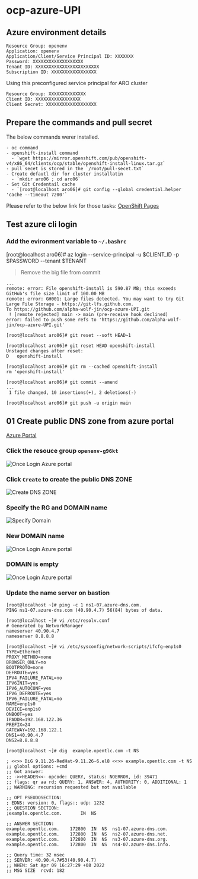 # ocp-azure-UPI

## Azure environment details

```
Resource Group: openenv
Application: openenv
Application/Client/Service Principal ID: XXXXXXX
Password: XXXXXXXXXXXXXXXXXXX
Tenant ID: XXXXXXXXXXXXXXXXXXXXXXXX
Subscription ID: XXXXXXXXXXXXXXXXX
```

Using this preconfigured service principal for ARO cluster
```
Resource Group: XXXXXXXXXXXXXX
Client ID: XXXXXXXXXXXXXXXXX
Client Secret: XXXXXXXXXXXXXXXXXXX
```


## Prepare the commands and pull secret

The below commands werer installed.
```
- oc command
- openshift-install command 
  - `wget https://mirror.openshift.com/pub/openshift-v4/x86_64/clients/ocp/stable/openshift-install-linux.tar.gz`
- pull secet is stored in the `/root/pull-secet.txt`
- Create defautl dir for cluster installatin
  - `mkdir aro06 ; cd aro06`
- Set Git Credentail cache
  - `[root@localhost aro06]# git config --global credential.helper 'cache --timeout 7200'`
```

Please refer to the below link for those tasks:
[OpenShift Pages](https://docs.openshift.com/container-platform/4.10/installing/installing_azure/installing-azure-user-infra.html)

## Test azure cli login

### Add the evironment variable to `~/.bashrc`

[root@localhost aro06]# az login --service-principal -u $CLIENT_ID -p $PASSWORD --tenant $TENANT

> Remove the big file from commit
```
...
remote: error: File openshift-install is 590.87 MB; this exceeds GitHub's file size limit of 100.00 MB
remote: error: GH001: Large files detected. You may want to try Git Large File Storage - https://git-lfs.github.com.
To https://github.com/alpha-wolf-jin/ocp-azure-UPI.git
 ! [remote rejected] main -> main (pre-receive hook declined)
error: failed to push some refs to 'https://github.com/alpha-wolf-jin/ocp-azure-UPI.git'

[root@localhost aro06]# git reset --soft HEAD~1

[root@localhost aro06]# git reset HEAD openshift-install
Unstaged changes after reset:
D	openshift-install

[root@localhost aro06]# git rm --cached openshift-install
rm 'openshift-install'

[root@localhost aro06]# git commit --amend
...
 1 file changed, 10 insertions(+), 2 deletions(-)

[root@localhost aro06]# git push -u origin main
```


## 01 Create public DNS zone from  azure portal


[Azure Portal](https://portal.azure.com)

### Click the resouce group `openenv-g96kt`
![Once Login Azure portal](images/azure-rg-01.png)

### Click `Create` to create the public DNS ZONE
![Create DNS ZONE](images/azure-dns-zone-01.png)


### Specify the RG and DOMAIN name
![Specify Domain](images/azure-dns-zone-02.png)


### New DOMAIN name
![Once Login Azure portal](images/azure-dns-zone-03.png)


### DOMAIN is empty
![Once Login Azure portal](images/azure-dns-zone-04.png)


### Update the name server on bastion

```
[root@localhost ~]# ping -c 1 ns1-07.azure-dns.com.
PING ns1-07.azure-dns.com (40.90.4.7) 56(84) bytes of data.

[root@localhost ~]# vi /etc/resolv.conf 
# Generated by NetworkManager
nameserver 40.90.4.7
nameserver 8.8.8.8

[root@localhost ~]# vi /etc/sysconfig/network-scripts/ifcfg-enp1s0
TYPE=Ethernet
PROXY_METHOD=none
BROWSER_ONLY=no
BOOTPROTO=none
DEFROUTE=yes
IPV4_FAILURE_FATAL=no
IPV6INIT=yes
IPV6_AUTOCONF=yes
IPV6_DEFROUTE=yes
IPV6_FAILURE_FATAL=no
NAME=enp1s0
DEVICE=enp1s0
ONBOOT=yes
IPADDR=192.168.122.36
PREFIX=24
GATEWAY=192.168.122.1
DNS1=40.90.4.7
DNS2=8.8.8.8

[root@localhost ~]# dig  example.opentlc.com -t NS

; <<>> DiG 9.11.26-RedHat-9.11.26-6.el8 <<>> example.opentlc.com -t NS
;; global options: +cmd
;; Got answer:
;; ->>HEADER<<- opcode: QUERY, status: NOERROR, id: 39471
;; flags: qr aa rd; QUERY: 1, ANSWER: 4, AUTHORITY: 0, ADDITIONAL: 1
;; WARNING: recursion requested but not available

;; OPT PSEUDOSECTION:
; EDNS: version: 0, flags:; udp: 1232
;; QUESTION SECTION:
;example.opentlc.com.		IN	NS

;; ANSWER SECTION:
example.opentlc.com.	172800	IN	NS	ns1-07.azure-dns.com.
example.opentlc.com.	172800	IN	NS	ns2-07.azure-dns.net.
example.opentlc.com.	172800	IN	NS	ns3-07.azure-dns.org.
example.opentlc.com.	172800	IN	NS	ns4-07.azure-dns.info.

;; Query time: 32 msec
;; SERVER: 40.90.4.7#53(40.90.4.7)
;; WHEN: Sat Apr 09 16:27:29 +08 2022
;; MSG SIZE  rcvd: 182

```
